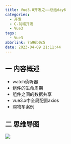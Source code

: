 ```yaml
---
title: Vue3.0开发之——总结day6
categories:
  - 开发
  - C-前端开发
  - Vue3
tags:
  - Vue3
abbrlink: 7a96b0c5
date: 2023-04-09 21:11:44
---
```

## 一 内容概述

* watch侦听器
* 组件的生命周期
* 组件之间的数据共享
* vue3.x中全局配置axios
* 购物车案例

<!--more-->

## 二 思维导图
![][1]


[1]:https://cdn.jsdelivr.net/gh/PGzxc/CDN/blog-vue/vue3.0-summary-day6.png